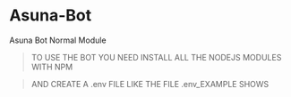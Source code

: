 # Asuna-Bot
Asuna Bot Normal Module

> TO USE THE BOT YOU NEED INSTALL ALL THE NODEJS MODULES WITH NPM

> AND CREATE A .env FILE LIKE THE FILE .env_EXAMPLE SHOWS
